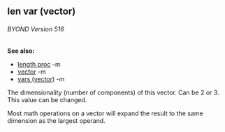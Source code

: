 ## len var (vector) 
###### BYOND Version 516
**See also:**
*   [length proc](/ref/proc/length.md) -m
*   [vector](/ref/vector.md) -m
*   [vars (vector)](/ref/vector/var.md) -m

The dimensionality (number of components) of this vector. Can
be 2 or 3. This value can be changed. 

Most math operations on a
vector will expand the result to the same dimension as the largest
operand.